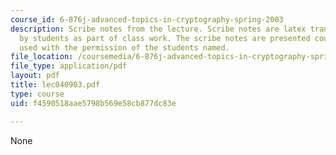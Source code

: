 ```yaml
---
course_id: 6-876j-advanced-topics-in-cryptography-spring-2003
description: Scribe notes from the lecture. Scribe notes are latex transcriptions
  by students as part of class work. The scribe notes are presented courtesy of and
  used with the permission of the students named.
file_location: /coursemedia/6-876j-advanced-topics-in-cryptography-spring-2003/f4590518aae5798b569e58cb877dc83e_lec040903.pdf
file_type: application/pdf
layout: pdf
title: lec040903.pdf
type: course
uid: f4590518aae5798b569e58cb877dc83e

---
```

None